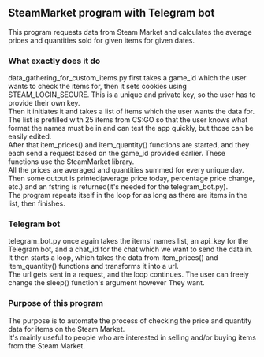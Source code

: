 <h2>SteamMarket program with Telegram bot</h2>
This program requests data from Steam Market and calculates the average prices and quantities sold for given items for given dates.

<h3>What exactly does it do</h3>
data_gathering_for_custom_items.py first takes a game_id which the user wants to check the items for, then it sets cookies using STEAM_LOGIN_SECURE. This is a unique and private key, so the user has to provide their own key.
<br>Then it initiates it and takes a list of items which the user wants the data for. The list is prefilled with 25 items from CS:GO so that the user knows what format the names must be in and can test the app quickly, but those can be easily edited.
<br>After that item_prices() and item_quantity() functions are started, and they each send a request based on the game_id provided earlier. These functions use the SteamMarket library.
<br>All the prices are averaged and quantities summed for every unique day.
<br>Then some output is printed(average price today, percentage price change, etc.) and an fstring is returned(it's needed for the telegram_bot.py).
<br>The program repeats itself in the loop for as long as there are items in the list, then finishes.

<h3>Telegram bot</h3>
telegram_bot.py once again takes the items' names list, an api_key for the Telegram bot, and a chat_id for the chat which we want to send the data in.
<br>It then starts a loop, which takes the data from item_prices() and item_quantity() functions and transforms it into a url.
<br>The url gets sent in a request, and the loop continues. The user can freely change the sleep() function's argument however They want.

<h3>Purpose of this program</h3>
The purpose is to automate the process of checking the price and quantity data for items on the Steam Market.
<br>It's mainly useful to people who are interested in selling and/or buying items from the Steam Market.

